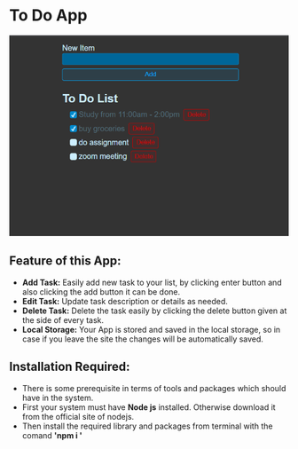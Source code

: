 
<h1>To Do App</h1>

![Public View of the App](./src/assets/To-Do-App.PNG)

## Feature of this App:
- **Add Task:** Easily add new task to your list, by clicking enter button and also clicking the add button it can be done.
- **Edit Task:** Update task description or details as needed.
- **Delete Task:** Delete the task easily by clicking the delete button given at the side of every task.
- **Local Storage:** Your App is stored and saved in the local storage, so in case if you leave the site the changes will be automatically saved.

## Installation Required:
- There is some prerequisite in terms of tools and packages which should have in the system.
- First your system must have **Node js** installed. Otherwise download it from the official site of nodejs.
- Then install the required library and packages from terminal with the comand **'npm i <name of package>'**


